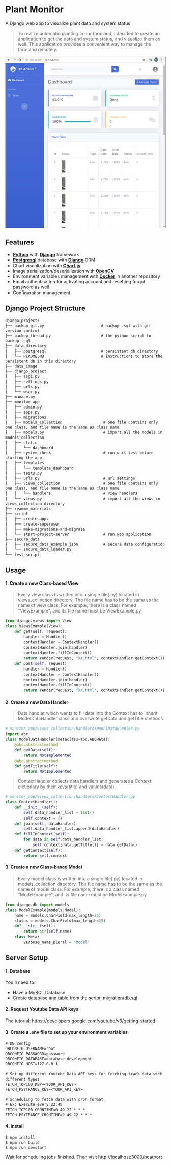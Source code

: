 # Plant Monitor

A Django web app to visualize plant data and system status

> To realize automatic planting in our farmland, I decided to create an application to get the data and system status, and visualize them as well. This application provides a convenient way to manage the farmland remotely.

![image](https://github.com/ArthurWuTW/django-project/blob/develop/readme_materials/1.png)

## Features
- **[Python](https://www.python.org/)** with **[Django](https://www.djangoproject.com/)** framework
- **[Postgresql](https://www.postgresql.org/)** database with **[Django](https://www.djangoproject.com/)** ORM
- Chart visualization with **[Chart.js](https://www.chartjs.org/)**
- Image serialization/deserialization with **[OpenCV](https://opencv.org/)**
- Environment variables management with **[Docker](https://www.docker.com/)** in another repository
- Email authentication for activating account and resetting forgot password as well
- Configuration management

## Django Project Structure
```
django_project/
├── backup_git.py                         # backup .sql with git version control
├── backup_thread.py                      # the python script to backup .sql
├── data_directory
│   ├── postgresql                        # persistent db directory              
│   └── README.MD                         # instructions to store the persistent db in this directory
├── data_image
├── django_project
│   ├── asgi.py
│   ├── settings.py                       
│   ├── urls.py
│   └── wsgi.py
├── manage.py
├── monitor_app
│   ├── admin.py
│   ├── apps.py
│   ├── migrations
│   ├── models_collection                  # one file contains only one class, and file name is the same as class name
│   ├── models.py                          # import all the models in models_collection
│   ├── static
│   │   └── dashboard
│   ├── system_check                       # run unit test before starting the app
│   ├── templates
│   │   └── template_dashboard
│   ├── tests.py
│   ├── urls.py                            # url settings
│   ├── views_collection                   # one file contains only one class, and file name is the same as class name
│   │   └── handlers                       # view handlers
│   └── views.py                           # import all the views in views_collection directory
├── readme_materials
├── script
│   ├── create-apps                       
│   ├── create-superuser                   
│   ├── make-migrations-and-migrate
│   └── start-project-server               # run web application
├── secure_data
│   ├── secure_data_example.json           # secure data configuration
│   └── secure_data_loader.py
└── test_script

```
## Usage
#### 1. Create a new Class-based View
> Every view class is written into a single file(.py) located in views_collection directory. The file name has to be the same as the name of view class. For example, there is a class named "ViewExample", and its file name must be ViewExample.py
```py
from django.views import View
class ViewsExample(View):
    def get(self, request):
        handler = Handler()
        contextHandler = ContextHandler()
        contextHandler.join(handler)
        contextHandler.fillInContext()
        return render(request, "XX.html", contextHandler.getContext())
    def post(self, request)
        handler = Handler()
        contextHandler = ContextHandler()
        contextHandler.join(handler)
        contextHandler.fillInContext()
        return render(request, "XX.html", contextHandler.getContext())
```
#### 2. Create a new Data Handler
> Data handler which wants to fill data into the Context has to inherit ModelDataHandler class and overwrite getData and getTitle methods.
```py
# monitor_app/views_collection/handlers/ModelDataHandler.py
import abc
class ModelDataHandler(metaclass=abc.ABCMeta):
    @abc.abstractmethod
    def getData(self):
        return NotImplemented 
    @abc.abstractmethod
    def getTitle(self):
        return NotImplemented
```
> ContextHandler collects data handlers and generates a Context dictionary by their keys(title) and values(data).
```py
# monitor_app/views_collection/handlers/ContextHandler.py
class ContextHandler():
    def __init__(self):
        self.data_handler_list = list()
        self.context = {}
    def join(self, dataHandler):
        self.data_handler_list.append(dataHandler)
    def fillInContext(self):
        for data in self.data_handler_list:
            self.context[data.getTitle()] = data.getData()
    def getContext(self):
        return self.context
```
#### 3. Create a new Class-based Model
> Every model class is written into a single file(.py) located in models_collection directory. The file name has to be the same as the name of model class. For example, there is a class named "ModelExample", and its file name must be ModelExample.py
```py
from django.db import models
class ModelExample(models.Model):
    name = models.CharField(max_length=25)
    status = models.CharField(max_length=25)
    def __str__(self):
        return str(self.name)
    class Meta:
        verbose_name_plural = 'Model'
```
## Server Setup
#### 1. Database
You'll need to:
- Have a MySQL Database
- Create database and table from the script: [migration/db.sql](migration/db.sql)
#### 2. Request Youtube Data API keys
The tutorial: https://developers.google.com/youtube/v3/getting-started
#### 3. Create a .env file to set up your environment variables
```
# DB config
DBCONFIG_USERNAME=root
DBCONFIG_PASSWORD=password
DBCONFIG_DATABASE=database_development
DBCONFIG_HOST=127.0.0.1

# Set up different Youtube Data API keys for fetching track data with different types
FETCH_TOP100_KEY=<YOUR_API_KEY>
FETCH_PSYTRANCE_KEY=<YOUR_API_KEY>

# Scheduling to fetch data with cron format
# Ex: Execute every 22:49
FETCH_TOP100_CRONTIME=0 49 22 * * *
FETCH_PSYTRANCE_CRONTIME=0 49 22 * * *
```
#### 4. Install
```
$ npm install
$ npm run build
$ npm run devstart
```
Wait for scheduling jobs finished.
Then visit http://localhost:3000/beatport
